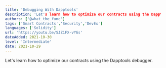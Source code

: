 ```yaml
---
title: 'Debugging With Dapptools'
description: 'Let's learn how to optimize our contracts using the Dapptools debugger.'
authors: ['@what_the_func']
tags: ['Smart Contracts','Security','DevEx']
languages: ['Solidity']
url: 'https://youtu.be/SJZ1FX-vYGs'
dateAdded: 2021-10-30
level: 'Intermediate'
date: 2021-10-29
---
```


Let's learn how to optimize our contracts using the Dapptools debugger.